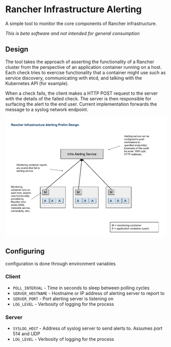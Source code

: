 # Rancher Infrastructure Alerting 

A simple tool to monitor the core components of Rancher infrastructure.

*This is beta software and not intended for general consumption*

## Design
The tool takes the approach of asserting the functionality of a Rancher cluster
from the perspective of an application container running on a host. Each check
tries to exercise functionality that a container might use such as service discovery, 
communicating with etcd, and talking with the Kubernetes API (for example). 

When a check fails, the client makes a HTTP POST request to the server with the details of 
the failed check. The server is then responsible for surfacing the alert to the end user. 
Current implementation forwards the message to a syslog network endpoint. 

![Design](rancher_infra_alerting_design.png)

## Configuring 

configuration is done through environment variables

### Client

- `POLL_INTERVAL` - Time in seconds to sleep between polling cycles 
- `SERVER_HOSTNAME` - Hostname or IP address of alerting server to report to
- `SERVER_PORT` - Port alerting server is listening on
- `LOG_LEVEL` - Verbosity of logging for the process

### Server

- `SYSLOG_HOST` - Address of syslog server to send alerts to. Assumes port 514 and UDP 
- `LOG_LEVEL` - Verbosity of logging for the process
